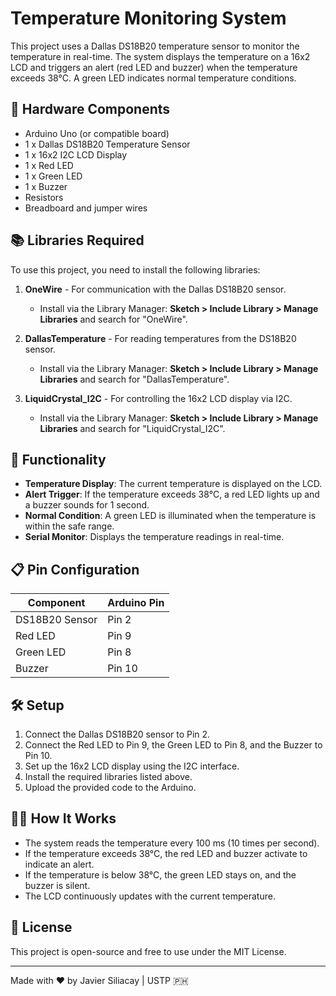 # Temperature Monitoring System

This project uses a Dallas DS18B20 temperature sensor to monitor the temperature in real-time. The system displays the temperature on a 16x2 LCD and triggers an alert (red LED and buzzer) when the temperature exceeds 38°C. A green LED indicates normal temperature conditions.

## 🔧 Hardware Components

- Arduino Uno (or compatible board)
- 1 x Dallas DS18B20 Temperature Sensor
- 1 x 16x2 I2C LCD Display
- 1 x Red LED
- 1 x Green LED
- 1 x Buzzer
- Resistors
- Breadboard and jumper wires

## 📚 Libraries Required

To use this project, you need to install the following libraries:

1. **OneWire** - For communication with the Dallas DS18B20 sensor.
   - Install via the Library Manager: **Sketch > Include Library > Manage Libraries** and search for "OneWire".

2. **DallasTemperature** - For reading temperatures from the DS18B20 sensor.
   - Install via the Library Manager: **Sketch > Include Library > Manage Libraries** and search for "DallasTemperature".

3. **LiquidCrystal_I2C** - For controlling the 16x2 LCD display via I2C.
   - Install via the Library Manager: **Sketch > Include Library > Manage Libraries** and search for "LiquidCrystal_I2C".

## 🧠 Functionality

- **Temperature Display**: The current temperature is displayed on the LCD.
- **Alert Trigger**: If the temperature exceeds 38°C, a red LED lights up and a buzzer sounds for 1 second.
- **Normal Condition**: A green LED is illuminated when the temperature is within the safe range.
- **Serial Monitor**: Displays the temperature readings in real-time.

## 📋 Pin Configuration

| Component         | Arduino Pin |
|-------------------|-------------|
| DS18B20 Sensor    | Pin 2       |
| Red LED           | Pin 9       |
| Green LED         | Pin 8       |
| Buzzer            | Pin 10      |

## 🛠️ Setup

1. Connect the Dallas DS18B20 sensor to Pin 2.
2. Connect the Red LED to Pin 9, the Green LED to Pin 8, and the Buzzer to Pin 10.
3. Set up the 16x2 LCD display using the I2C interface.
4. Install the required libraries listed above.
5. Upload the provided code to the Arduino.

## 🧑‍💻 How It Works

- The system reads the temperature every 100 ms (10 times per second).
- If the temperature exceeds 38°C, the red LED and buzzer activate to indicate an alert.
- If the temperature is below 38°C, the green LED stays on, and the buzzer is silent.
- The LCD continuously updates with the current temperature.

## 📝 License

This project is open-source and free to use under the MIT License.

---

Made with ❤️ by Javier Siliacay | USTP 🇵🇭
